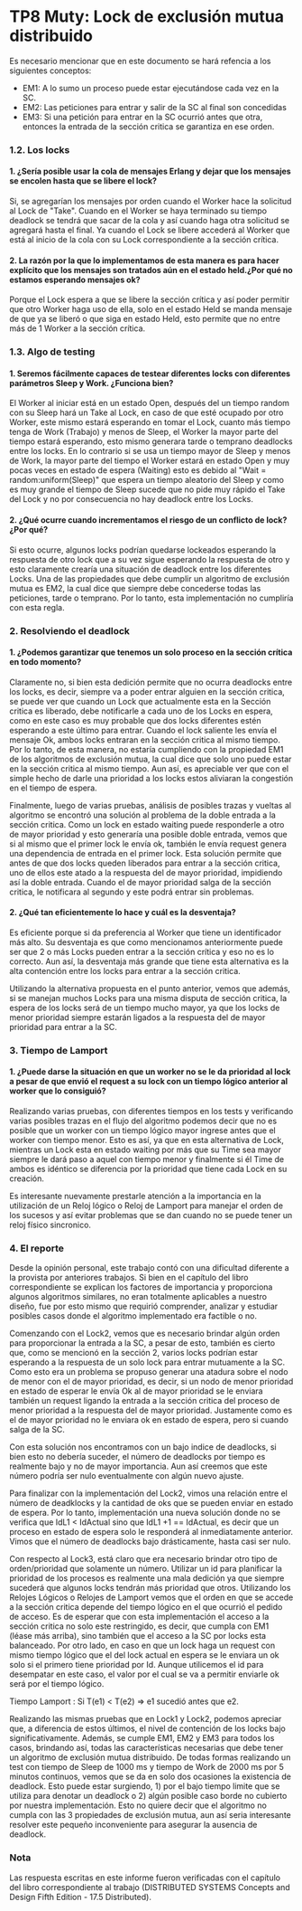 # TP8 Muty: Lock de exclusión mutua distribuido

Es necesario mencionar que en este documento se hará refencia a los siguientes conceptos:

- EM1: A lo sumo un proceso puede estar ejecutándose cada vez en la SC.
- EM2: Las peticiones para entrar y salir de la SC al final son concedidas
- EM3: Si una petición para entrar en la SC ocurrió antes que otra, entonces la entrada de la sección critica se garantiza en ese orden.



### 1.2. Los locks

#### 1. ¿Sería posible usar la cola de mensajes Erlang y dejar que los mensajes se encolen hasta que se libere el lock?
Si, se agregarían los mensajes por orden cuando el Worker hace la solicitud al Lock de "Take". Cuando en el Worker se haya terminado su tiempo deadlock se tendrá que sacar de la cola y así cuando haga otra solicitud se agregará hasta el final. Ya cuando el Lock se libere accederá al Worker que está al inicio de la cola con su Lock correspondiente a la sección crítica.

#### 2. La razón por la que lo implementamos de esta manera es para hacer explícito que los mensajes son tratados aún en el estado held.¿Por qué no estamos esperando mensajes ok?
Porque el Lock espera a que se libere la sección crítica y así poder permitir que otro Worker haga uso de ella, solo en el estado Held se manda mensaje de que ya se liberó o que siga en estado Held, esto permite que no entre más de 1 Worker a la sección crítica.



### 1.3. Algo de testing

#### 1. Seremos fácilmente capaces de testear diferentes locks con diferentes parámetros Sleep y Work. ¿Funciona bien?
El Worker al iniciar está en un estado Open, después del un tiempo random con su Sleep hará un Take al Lock, en caso de que esté ocupado por otro Worker, este mismo estará esperando en tomar el Lock, cuanto más tiempo tenga de Work (Trabajo) y menos de Sleep, el Worker la mayor parte del tiempo estará esperando, esto mismo generara tarde o temprano deadlocks entre los locks.
En lo contrario si se usa un tiempo mayor de Sleep y menos de Work, la mayor parte del tiempo el Worker estará en estado Open y muy pocas veces en estado de espera (Waiting) esto es debido al "Wait = random:uniform(Sleep)" que espera un tiempo aleatorio del Sleep y como es muy grande el tiempo de Sleep sucede que no pide muy rápido el Take del Lock y no por consecuencia no hay deadlock entre los Locks.

#### 2. ¿Qué ocurre cuando incrementamos el riesgo de un conflicto de lock? ¿Por qué?
Si esto ocurre, algunos locks podrían quedarse lockeados esperando la respuesta de otro lock que a su vez sigue esperando la respuesta de otro y esto claramente crearía una situación de deadlock entre los diferentes Locks. Una de las propiedades que debe cumplir un algoritmo de exclusión mutua es EM2, la cual dice que siempre debe concederse todas las peticiones, tarde o temprano. Por lo tanto, esta implementación no cumpliría con esta regla.



### 2. Resolviendo el deadlock

#### 1. ¿Podemos garantizar que tenemos un solo proceso en la sección crítica en todo momento?
Claramente no, si bien esta dedición permite que no ocurra deadlocks entre los locks, es decir, siempre va a poder entrar alguien en la sección critica, se puede ver que cuando un Lock que actualmente esta en la Sección critica es liberado, debe notificarle a cada uno de los Locks en espera, como en este caso es muy probable que dos locks diferentes estén esperando a este último para entrar. Cuando el lock saliente les envía el mensaje Ok, ambos locks entraran en la sección critica al mismo tiempo. Por lo tanto, de esta manera, no estaría cumpliendo con la propiedad EM1 de los algoritmos de exclusión mutua, la cual dice que solo uno puede estar en la sección critica al mismo tiempo. Aun así, es apreciable ver que con el simple hecho de darle una prioridad a los locks estos aliviaran la congestión en el tiempo de espera.

Finalmente, luego de varias pruebas, análisis de posibles trazas y vueltas al algoritmo se encontró una solución al problema de la doble entrada a la sección critica. Como un lock en estado waiting puede responderle a otro de mayor prioridad y esto generaría una posible doble entrada, vemos que si al mismo que el primer lock le envía ok, también le envía request genera una dependencia de entrada en el primer lock. Esta solución permite que antes de que dos locks queden liberados para entrar a la sección critica, uno de ellos este atado a la respuesta del de mayor prioridad, impidiendo así la doble entrada. Cuando el de mayor prioridad salga de la sección critica, le notificara al segundo y este podrá entrar sin problemas.

#### 2. ¿Qué tan eficientemente lo hace y cuál es la desventaja?
Es eficiente porque si da preferencia al Worker que tiene un identificador más alto.
Su desventaja es que como mencionamos anteriormente puede ser que 2 o más Locks pueden entrar a la sección crítica y eso no es lo correcto. Aun así, la desventaja más grande que tiene esta alternativa es la alta contención entre los locks para entrar a la sección critica.

Utilizando la alternativa propuesta en el punto anterior, vemos que además, si se manejan muchos Locks para una misma disputa de sección critica, la espera de los locks será de un tiempo mucho mayor, ya que los locks de menor prioridad siempre estarán ligados a la respuesta del de mayor prioridad para entrar a la SC.



### 3. Tiempo de Lamport

#### 1. ¿Puede darse la situación en que un worker no se le da prioridad al lock a pesar de que envió el request a su lock con un tiempo lógico anterior al worker que lo consiguió?

Realizando varias pruebas, con diferentes tiempos en los tests y verificando varias posibles trazas en el flujo del algoritmo podemos decir que no es posible que un worker con un tiempo lógico mayor ingrese antes que el worker con tiempo menor. Esto es así, ya que en esta alternativa de Lock, mientras un Lock esta en estado waiting por más que su Time sea mayor siempre le dará paso a aquel con tiempo menor y finalmente si él Time de ambos es idéntico se diferencia por la prioridad que tiene cada Lock en su creación.

Es interesante nuevamente prestarle atención a la importancia en la utilización de un Reloj lógico o Reloj de Lamport para manejar el orden de los sucesos y así evitar problemas que se dan cuando no se puede tener un reloj físico sincronico.


### 4. El reporte

Desde la opinión personal, este trabajo contó con una dificultad diferente a la provista por anteriores trabajos. Si bien en el capítulo del libro correspondiente se explican los factores de importancia y proporciona algunos algoritmos similares, no eran totalmente aplicables a nuestro diseño, fue por esto mismo que requirió comprender, analizar y estudiar posibles casos donde el algoritmo implementado era factible o no.

Comenzando con el Lock2, vemos que es necesario brindar algún orden para proporcionar la entrada a la SC, a pesar de esto, también es cierto que, como se mencionó en la sección 2, varios locks podrían estar esperando a la respuesta de un solo lock para entrar mutuamente a la SC. Como esto era un problema se propuso generar una atadura sobre el nodo de menor con el de mayor prioridad, es decir, si un nodo de menor prioridad en estado de esperar le envía Ok al de mayor prioridad se le enviara también un request ligando la entrada a la sección critica del proceso de menor prioridad a la respuesta del de mayor prioridad. Justamente como es el de mayor prioridad no le enviara ok en estado de espera, pero si cuando salga de la SC.

Con esta solución nos encontramos con un bajo indice de deadlocks, si bien esto no debería suceder, el número de deadlocks por tiempo es realmente bajo y no de mayor importancia. Aun así creemos que este número podría ser nulo eventualmente con algún nuevo ajuste.

Para finalizar con la implementación del Lock2, vimos una relación entre el número de deadklocks y la cantidad de oks que se pueden enviar en estado de espera. Por lo tanto, implementación una nueva solución donde no se verifica que IdL1 < IdActual sino que IdL1 +1 == IdActual, es decir que un proceso en estado de espera solo le responderá al inmediatamente anterior. Vimos que el número de deadlocks bajo drásticamente, hasta casi ser nulo.

Con respecto al Lock3, está claro que era necesario brindar otro tipo de orden/prioridad que solamente un número. Utilizar un id para planificar la prioridad de los procesos es realmente una mala dedición ya que siempre sucederá que algunos locks tendrán más prioridad que otros. Utilizando los Relojes Lógicos o Relojes de Lamport vemos que el orden en que se accede a la sección critica depende del tiempo lógico en el que ocurrió el pedido de acceso. Es de esperar que con esta implementación el acceso a la sección critica no solo este restringido, es decir, que cumpla con EM1 (léase más arriba), sino también que el acceso a la SC por locks esta balanceado. Por otro lado, en caso en que un lock haga un request con mismo tiempo lógico que el del lock actual en espera se le enviara un ok solo si el primero tiene prioridad por Id. Aunque utilicemos el id para desempatar en este caso, el valor por el cual se va a permitir enviarle ok será por el tiempo lógico.

Tiempo Lamport : Si T(e1) < T(e2) => e1 sucedió antes que e2.

Realizando las mismas pruebas que en Lock1 y Lock2, podemos apreciar que, a diferencia de estos últimos, el nivel de contención de los locks bajo significativamente. Además, se cumple EM1, EM2 y EM3 para todos los casos, brindando así, todas las características necesarias que debe tener un algoritmo de exclusión mutua distribuido. De todas formas realizando un test con tiempo de Sleep de 1000 ms y tiempo de Work de 2000 ms por 5 minutos continuos, vemos que se da en solo dos ocasiones la existencia de deadlock. Esto puede estar surgiendo, 1) por el bajo tiempo limite que se utiliza para denotar un deadlock o 2) algún posible caso borde no cubierto por nuestra implementación. Esto no quiere decir que el algoritmo no cumpla con las 3 propiedades de exclusión mutua, aun así seria interesante resolver este pequeño inconveniente para asegurar la ausencia de deadlock.


### Nota
Las respuesta escritas en este informe fueron verificadas con el capítulo del libro correspondiente al trabajo (DISTRIBUTED SYSTEMS Concepts and Design Fifth Edition - 17.5 Distributed).

